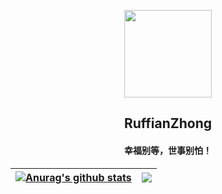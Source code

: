 
<p align="center">
  <img width="140" src="https://avatars.githubusercontent.com/u/7261019?s=400&u=7e5046d2505ed6f8e2c168bb6f6dfc5df108b63f&v=4" />  
  <h2 align="center">RuffianZhong</h2>
  <h4 align="center">幸福别等，世事别怕！</h4>
</p>


| <a href="https://github.com/RuffianZhong/github-readme-stats"><img align="center" src="https://github-readme-stats.vercel.app/api?username=RuffianZhong&show_icons=true&include_all_commits=true&theme=buefy&hide_border=true" alt="Anurag's github stats" /></a> | <a href="https://github.com/RuffianZhong/github-readme-stats"><img align="center" src="https://github-readme-stats.vercel.app/api/top-langs/?username=RuffianZhong&layout=compact&theme=buefy&hide_border=true" /></a> |
| ------------- | ------------- |
